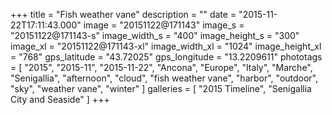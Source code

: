 +++
title = "Fish weather vane"
description = ""
date = "2015-11-22T17:11:43.000"
image = "20151122@171143"
image_s = "20151122@171143-s"
image_width_s = "400"
image_height_s = "300"
image_xl = "20151122@171143-xl"
image_width_xl = "1024"
image_height_xl = "768"
gps_latitude = "43.72025"
gps_longitude = "13.2209611"
phototags = [ "2015", "2015-11", "2015-11-22", "Ancona", "Europe", "Italy", "Marche", "Senigallia", "afternoon", "cloud", "fish weather vane", "harbor", "outdoor", "sky", "weather vane", "winter" ]
galleries = [ "2015 Timeline", "Senigallia City and Seaside" ]
+++
